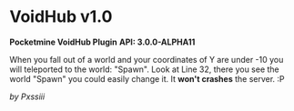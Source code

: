 # VoidHub v1.0


**Pocketmine VoidHub Plugin**
**API: 3.0.0-ALPHA11**

When you fall out of a world and your coordinates of Y are under -10 you will teleported to the world: "Spawn". 
Look at Line 32, there you see the world "Spawn" you could easily change it. It **won't crashes** the server. :P

*by Pxssiii*
